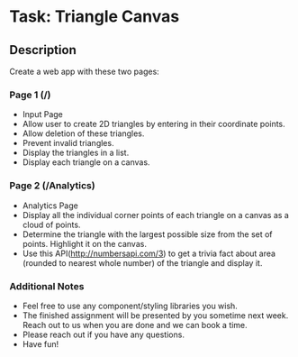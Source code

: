 # Task: Triangle Canvas

## Description

Create a web app with these two pages:

### Page 1 (/)

- Input Page
- Allow user to create 2D triangles by entering in their coordinate points.
- Allow deletion of these triangles.
- Prevent invalid triangles.
- Display the triangles in a list.
- Display each triangle on a canvas.

### Page 2 (/Analytics)

- Analytics Page
- Display all the individual corner points of each triangle on a canvas as a cloud of points.
- Determine the triangle with the largest possible size from the set of points. Highlight it on the canvas.
- Use this API(http://numbersapi.com/3) to get a trivia fact about area (rounded to nearest whole number) of the triangle and display it.

### Additional Notes

- Feel free to use any component/styling libraries you wish.
- The finished assignment will be presented by you sometime next week. Reach out to us when you are done and we can book a time.
- Please reach out if you have any questions.
- Have fun!
